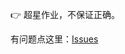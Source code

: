  :point_right: 超星作业，不保证正确。


有问题点这里：[Issues](https://gitee.com/urleisure/data_-structure_-and_-algorithm-homework/issues)